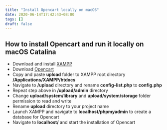 ```yaml
---
title: "Install Opencart locally on macOS"
date: 2020-06-14T17:42:43+08:00
tags: []
draft: false
---
```


## How to install Opencart and run it locally on macOS Catalina

- Download and install [XAMPP](https://www.apachefriends.org/download.html)
- Download [Opencart](https://www.opencart.com/index.php?route=cms/download)
- Copy and paste **upload** folder to XAMPP root directory **/Applications/XAMPP/htdocs**
- Navigate to **/upload** directory and rename **config-list.php** to **config.php**
- Repeat step above in **/upload/admin** directory
- Change **upload/system/library** and **upload/system/storage** folder permission to read and write
- Rename **upload** directory to your project name
- Launch XAMPP and navigate to **localhost/phpmyadmin** to create a database for Opencart
- Navigate to **localhost/<your-project-name>** and start the installation of Opencart